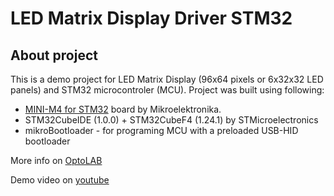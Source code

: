 # LED Matrix Display Driver STM32

## About project

This is a demo project for LED Matrix Display (96x64 pixels or 6x32x32 LED panels) and STM32 microcontroler (MCU). Project was built using following: 

- [MINI-M4 for STM32](https://www.mikroe.com/mini-stm32f4) board by Mikroelektronika.
- STM32CubeIDE (1.0.0) + STM32CubeF4 (1.24.1)  by STMicroelectronics
- mikroBootloader - for programing MCU with a preloaded USB-HID bootloader

More info on [OptoLAB](http://www.optolab.ftn.uns.ac.rs/index.php/education/project-base/242-led-matrix-display-library-examples)

Demo video on [youtube](https://)
